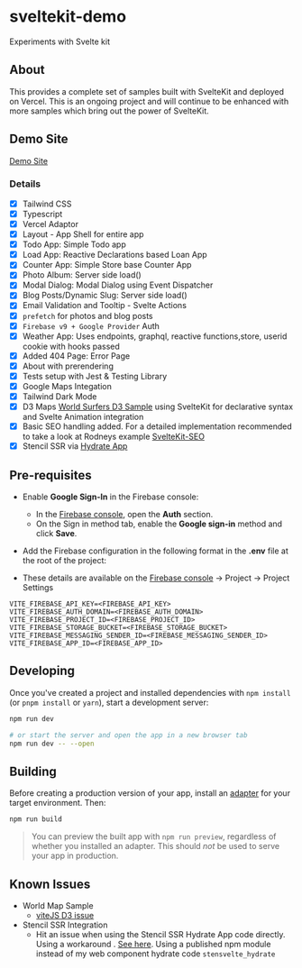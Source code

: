 # sveltekit-demo

Experiments with Svelte kit

## About

This provides a complete set of samples built with SvelteKit and deployed on Vercel. This is an ongoing project and will continue to be enhanced with more samples which bring out the power of SvelteKit.

## Demo Site

[Demo Site](https://sveltekit-demo-psi.vercel.app/)

### Details

- [x] Tailwind CSS
- [x] Typescript
- [x] Vercel Adaptor
- [x] Layout - App Shell for entire app
- [x] Todo App: Simple Todo app
- [x] Load App: Reactive Declarations based Loan App
- [x] Counter App: Simple Store base Counter App
- [x] Photo Album: Server side load()
- [x] Modal Dialog: Modal Dialog using Event Dispatcher
- [x] Blog Posts/Dynamic Slug: Server side load()
- [x] Email Validation and Tooltip - Svelte Actions
- [x] `prefetch` for photos and blog posts
- [x] `Firebase v9 + Google Provider` Auth
- [x] Weather App: Uses endpoints, graphql, reactive functions,store, userid cookie with hooks passed
- [x] Added 404 Page: Error Page
- [x] About with prerendering
- [x] Tests setup with Jest & Testing Library
- [x] Google Maps Integation
- [x] Tailwind Dark Mode
- [x] D3 Maps [World Surfers D3 Sample](https://www.d3-graph-gallery.com/graph/bubblemap_template.html) using SvelteKit for declarative syntax and Svelte Animation integration
- [x] Basic SEO handling added. For a detailed implementation recommended to take a look at Rodneys example [SvelteKit-SEO](https://github.com/rodneylab/sveltekit-seo)
- [x] Stencil SSR via [Hydrate App](https://stenciljs.com/docs/hydrate-app#hydrate-app)

## Pre-requisites

- Enable **Google Sign-In** in the Firebase console:
  - In the [Firebase console](https://console.firebase.google.com/), open the **Auth** section.
  - On the Sign in method tab, enable the **Google sign-in** method and click **Save**.

- Add the Firebase configuration in the following format in the **.env** file at the root of the project: 
- These details are available on the [Firebase console](https://console.firebase.google.com/) -> Project -> Project Settings

```
VITE_FIREBASE_API_KEY=<FIREBASE_API_KEY>
VITE_FIREBASE_AUTH_DOMAIN=<FIREBASE_AUTH_DOMAIN>
VITE_FIREBASE_PROJECT_ID=<FIREBASE_PROJECT_ID>
VITE_FIREBASE_STORAGE_BUCKET=<FIREBASE_STORAGE_BUCKET>
VITE_FIREBASE_MESSAGING_SENDER_ID=<FIREBASE_MESSAGING_SENDER_ID>
VITE_FIREBASE_APP_ID=<FIREBASE_APP_ID>
```
## Developing

Once you've created a project and installed dependencies with `npm install` (or `pnpm install` or `yarn`), start a development server:

```bash
npm run dev

# or start the server and open the app in a new browser tab
npm run dev -- --open
```

## Building

Before creating a production version of your app, install an [adapter](https://kit.svelte.dev/docs#adapters) for your target environment. Then:

```bash
npm run build
```

> You can preview the built app with `npm run preview`, regardless of whether you installed an adapter. This should _not_ be used to serve your app in production.

## Known Issues

- World Map Sample
  - [viteJS D3 issue](https://github.com/vitejs/vite/issues/2393)
- Stencil SSR Integration
  - Hit an issue when using the Stencil SSR Hydrate App code directly. Using a workaround . [See here](https://github.com/vitejs/vite/issues/2579). Using a published npm module instead of my web component hydrate code `stensvelte_hydrate`
